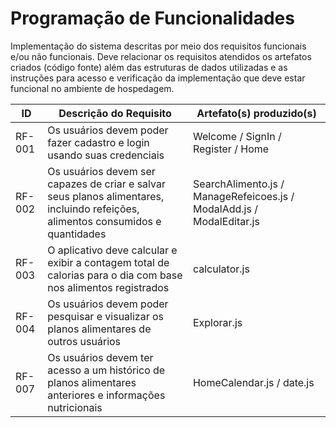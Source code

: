 # Programação de Funcionalidades

Implementação do sistema descritas por meio dos requisitos funcionais e/ou não funcionais. Deve relacionar os requisitos atendidos os artefatos criados (código fonte) além das estruturas de dados utilizadas e as instruções para acesso e verificação da implementação que deve estar funcional no ambiente de hospedagem.

|ID    | Descrição do Requisito  | Artefato(s) produzido(s) |
|------|-----------------------------------------|----|
|RF-001| Os usuários devem poder fazer cadastro e login usando suas credenciais | Welcome / SignIn / Register / Home | 
|RF-002| Os usuários devem ser capazes de criar e salvar seus planos alimentares, incluindo refeições, alimentos consumidos e quantidades | SearchAlimento.js / ManageRefeicoes.js / ModalAdd.js / ModalEditar.js |
|RF-003| O aplicativo deve calcular e exibir a contagem total de calorias para o dia com base nos alimentos registrados |  calculator.js |
|RF-004| Os usuários devem poder pesquisar e visualizar os planos alimentares de outros usuários | Explorar.js |
|RF-007| Os usuários devem ter acesso a um histórico de planos alimentares anteriores e informações nutricionais | HomeCalendar.js / date.js | 
